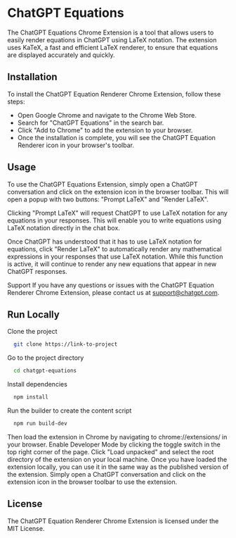 # ChatGPT Equations

The ChatGPT Equations Chrome Extension is a tool that allows users to easily render equations in ChatGPT using LaTeX notation. The extension uses KaTeX, a fast and efficient LaTeX renderer, to ensure that equations are displayed accurately and quickly.

## Installation
To install the ChatGPT Equation Renderer Chrome Extension, follow these steps:

- Open Google Chrome and navigate to the Chrome Web Store.
- Search for "ChatGPT Equations" in the search bar.
- Click "Add to Chrome" to add the extension to your browser.
- Once the installation is complete, you will see the ChatGPT Equation Renderer icon in your browser's toolbar.

## Usage

To use the ChatGPT Equations Extension, simply open a ChatGPT conversation and click on the extension icon in the browser toolbar. This will open a popup with two buttons: "Prompt LaTeX" and "Render LaTeX".

Clicking "Prompt LaTeX" will request ChatGPT to use LaTeX notation for any equations in your responses. This will enable you to write equations using LaTeX notation directly in the chat box.

Once ChatGPT has understood that it has to use LaTeX notation for equations, click "Render LaTeX" to automatically render any mathematical expressions in your responses that use LaTeX notation. While this function is active, it will continue to render any new equations that appear in new ChatGPT responses.

Support
If you have any questions or issues with the ChatGPT Equation Renderer Chrome Extension, please contact us at support@chatgpt.com.


## Run Locally

Clone the project

```bash
  git clone https://link-to-project
```

Go to the project directory

```bash
  cd chatgpt-equations
```

Install dependencies

```bash
  npm install
```

Run the builder to create the content script

```bash
  npm run build-dev
```

Then load the extension in Chrome by navigating to chrome://extensions/ in your browser.
Enable Developer Mode by clicking the toggle switch in the top right corner of the page.
Click "Load unpacked" and select the root directory of the extension on your local machine.
Once you have loaded the extension locally, you can use it in the same way as the published version of the extension. Simply open a ChatGPT conversation and click on the extension icon in the browser toolbar to use the extension.


## License
The ChatGPT Equation Renderer Chrome Extension is licensed under the MIT License.



